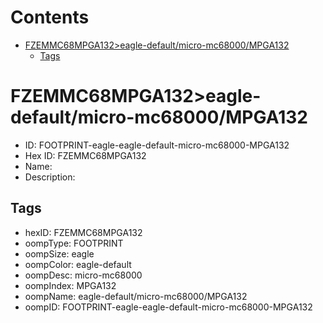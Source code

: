 



Contents
========

* [FZEMMC68MPGA132>eagle-default/micro-mc68000/MPGA132](#fzemmc68mpga132eagle-defaultmicro-mc68000mpga132)
	* [Tags](#tags)

# FZEMMC68MPGA132>eagle-default/micro-mc68000/MPGA132

- ID: FOOTPRINT-eagle-eagle-default-micro-mc68000-MPGA132
- Hex ID: FZEMMC68MPGA132
- Name: 
- Description: 

## Tags

- hexID: FZEMMC68MPGA132
- oompType: FOOTPRINT
- oompSize: eagle
- oompColor: eagle-default
- oompDesc: micro-mc68000
- oompIndex: MPGA132
- oompName: eagle-default/micro-mc68000/MPGA132
- oompID: FOOTPRINT-eagle-eagle-default-micro-mc68000-MPGA132
